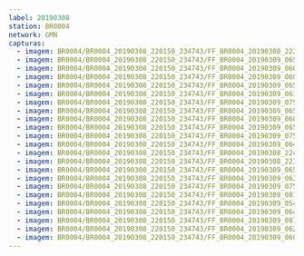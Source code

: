 ```yaml
---
label: 20190308
station: BR0004
network: GMN
capturas:
  - imagem: BR0004/BR0004_20190308_220150_234743/FF_BR0004_20190308_222233_347_0029184.fits_maxpixel.jpg
  - imagem: BR0004/BR0004_20190308_220150_234743/FF_BR0004_20190309_065821_246_0798208.fits_maxpixel.jpg
  - imagem: BR0004/BR0004_20190308_220150_234743/FF_BR0004_20190309_060743_320_0722688.fits_maxpixel.jpg
  - imagem: BR0004/BR0004_20190308_220150_234743/FF_BR0004_20190309_060732_822_0722432.fits_maxpixel.jpg
  - imagem: BR0004/BR0004_20190308_220150_234743/FF_BR0004_20190309_065709_452_0796416.fits_maxpixel.jpg
  - imagem: BR0004/BR0004_20190308_220150_234743/FF_BR0004_20190309_063636_764_0765696.fits_maxpixel.jpg
  - imagem: BR0004/BR0004_20190308_220150_234743/FF_BR0004_20190309_075740_940_0886272.fits_maxpixel.jpg
  - imagem: BR0004/BR0004_20190308_220150_234743/FF_BR0004_20190309_065506_192_0793344.fits_maxpixel.jpg
  - imagem: BR0004/BR0004_20190308_220150_234743/FF_BR0004_20190309_060807_890_0723200.fits_maxpixel.jpg
  - imagem: BR0004/BR0004_20190308_220150_234743/FF_BR0004_20190309_065425_209_0792320.fits_maxpixel.jpg
  - imagem: BR0004/BR0004_20190308_220150_234743/FF_BR0004_20190309_075434_571_0881664.fits_maxpixel.jpg
  - imagem: BR0004/BR0004_20190308_220150_234743/FF_BR0004_20190309_064815_338_0783104.fits_maxpixel.jpg
  - imagem: BR0004/BR0004_20190308_220150_234743/FF_BR0004_20190308_224503_905_0062720.fits_maxpixel.jpg
  - imagem: BR0004/BR0004_20190308_220150_234743/FF_BR0004_20190308_223436_505_0047104.fits_maxpixel.jpg
  - imagem: BR0004/BR0004_20190308_220150_234743/FF_BR0004_20190309_065516_440_0793600.fits_maxpixel.jpg
  - imagem: BR0004/BR0004_20190308_220150_234743/FF_BR0004_20190309_062719_206_0751872.fits_maxpixel.jpg
  - imagem: BR0004/BR0004_20190308_220150_234743/FF_BR0004_20190309_075515_651_0882688.fits_maxpixel.jpg
  - imagem: BR0004/BR0004_20190308_220150_234743/FF_BR0004_20190309_081742_427_0915968.fits_maxpixel.jpg
  - imagem: BR0004/BR0004_20190308_220150_234743/FF_BR0004_20190309_054619_849_0690688.fits_maxpixel.jpg
  - imagem: BR0004/BR0004_20190308_220150_234743/FF_BR0004_20190309_064835_825_0783616.fits_maxpixel.jpg
  - imagem: BR0004/BR0004_20190308_220150_234743/FF_BR0004_20190309_081732_171_0915712.fits_maxpixel.jpg
  - imagem: BR0004/BR0004_20190308_220150_234743/FF_BR0004_20190309_062750_110_0752640.fits_maxpixel.jpg
  - imagem: BR0004/BR0004_20190308_220150_234743/FF_BR0004_20190309_060651_800_0721408.fits_maxpixel.jpg
---
```

